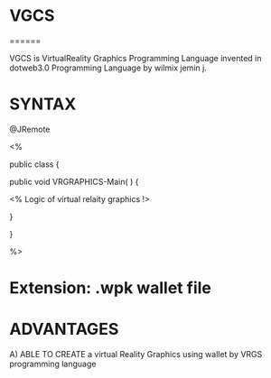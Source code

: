 # VGCS
======

VGCS   is    VirtualReality  Graphics   Programming   Language    invented   in  dotweb3.0 Programming Language  by  wilmix   jemin  j.



SYNTAX
======


<VRGRAPHICS>
@JRemote


<%


public class   <classname> {


  public void  VRGRAPHICS-Main( )
{

<%  Logic   of  virtual  relaity  graphics  !>
 
}

}



%>


</VRGRAPHICS>


Extension: .wpk  wallet  file
==========


ADVANTAGES
==========

A)  ABLE   TO  CREATE   a    virtual  Reality   Graphics  using   wallet by  VRGS  programming  language 



